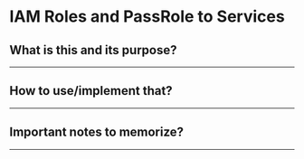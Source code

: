 # IAM Roles and PassRole to Services

## What is this and its purpose?

---

## How to use/implement that?

---

## Important notes to memorize?

---
